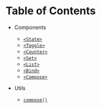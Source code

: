 # Table of Contents

- Components
  - [`<State>`](components/State.md)
  - [`<Toggle>`](components/Toggle.md)
  - [`<Counter>`](components/Counter.md)
  - [`<Set>`](components/Set.md)
  - [`<List>`](components/List.md)
  - [`<Bind>`](components/Bind.md)
  - [`<Compose>`](components/Compose.md)

- Utils
  - [`compose()`](components/Compose.md)
